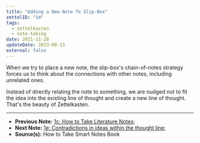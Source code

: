 ```yaml
---
title: "Adding a New Note To Slip-Box"
zettelID: "1d"
tags:
  - zettelkasten
  - note-taking
date: 2021-11-28
updateDate: 2023-08-13
external: false
---
```


When we try to place a new note, the slip-box's chain-of-notes strategy forces us to think about the connections with other notes, including unrelated ones.

Instead of directly relating the note to something, we are nudged not to fit the idea into the existing line of thought and create a new line of thought. That's the beauty of Zettelkasten.

---

- **Previous Note:** [1c: How to Take Literature Notes](/notes/1c/);
- **Next Note:** [1e: Contradictions in ideas within the thought line](/notes/1e/);
- **Source(s):** How to Take Smart Notes Book
